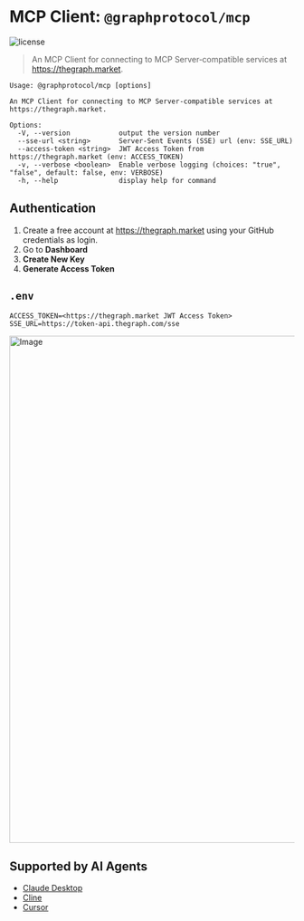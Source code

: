 # MCP Client: `@graphprotocol/mcp`

![license](https://img.shields.io/github/license/graphprotocol/mcp-client)

> An MCP Client for connecting to MCP Server‐compatible services at https://thegraph.market.

```console
Usage: @graphprotocol/mcp [options]

An MCP Client for connecting to MCP Server‐compatible services at https://thegraph.market.

Options:
  -V, --version            output the version number
  --sse-url <string>       Server-Sent Events (SSE) url (env: SSE_URL)
  --access-token <string>  JWT Access Token from https://thegraph.market (env: ACCESS_TOKEN)
  -v, --verbose <boolean>  Enable verbose logging (choices: "true", "false", default: false, env: VERBOSE)
  -h, --help               display help for command
```

## Authentication

1. Create a free account at https://thegraph.market using your GitHub credentials as login.
2. Go to **Dashboard**
3. **Create New Key**
4. **Generate Access Token**

## `.env`

```env
ACCESS_TOKEN=<https://thegraph.market JWT Access Token>
SSE_URL=https://token-api.thegraph.com/sse
```

<img width="896" alt="Image" src="https://github.com/user-attachments/assets/43c0e662-5e30-4b7d-87a0-884d6105b6a3" />

## Supported by AI Agents

- [Claude Desktop](https://beta.docs.pinax.network/mcp/claude)
- [Cline](https://beta.docs.pinax.network/mcp/cline)
- [Cursor](https://beta.docs.pinax.network/mcp/cursor)
